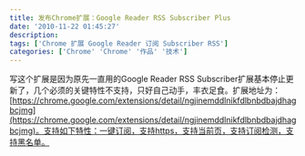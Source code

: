 ```yaml
---
title: 发布Chrome扩展：Google Reader RSS Subscriber Plus
date: '2010-11-22 01:45:27'
description: 
tags: ['Chrome 扩展 Google Reader 订阅 Subscriber RSS']
categories: ['Chrome' 'Chrome' '作品' '技术']
---
```


写这个扩展是因为原先一直用的Google Reader RSS Subscriber扩展基本停止更新了，几个必须的关键特性不支持，只好自己动手，丰衣足食。扩展地址为：[https://chrome.google.com/extensions/detail/ngjinemddlnikfdlbnbdbajdhagbcjmg](https://chrome.google.com/extensions/detail/ngjinemddlnikfdlbnbdbajdhagbcjmg)。支持如下特性：一键订阅，支持https，支持当前页，支持订阅检测，支持黑名单。
